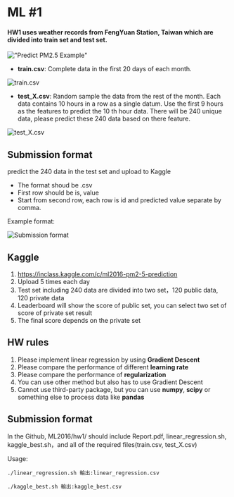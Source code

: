 ML #1
=====

#### HW1 uses weather records from FengYuan Station, Taiwan which are divided into train set and test set. 

!["Predict PM2.5 Example"](http://i68.tinypic.com/dewhas.png "Predict PM2.5 Example")

- **train.csv**: Complete data in the first 20 days of each month.

![train.csv](http://i68.tinypic.com/14n37s8.png "train.csv")

- **test_X.csv**: Random sample the data from the rest of the month. Each data contains 10 hours in a row as a single datum. Use the first 9 hours as the features to predict the 10 th hour data. There will be 240 unique data, please predict these 240 data based on there feature.

![test_X.csv](http://i66.tinypic.com/x581l3.png "test_X.csv")

## Submission format

predict the 240 data in the test set and upload to Kaggle

- The format shoud be .csv
- First row should be is, value
- Start from second row, each row is id and predicted value separate by comma.

Example format: 

![Submission format](http://i65.tinypic.com/1688mee.png "Submission format")

## Kaggle

1. https://inclass.kaggle.com/c/ml2016-pm2-5-prediction
2. Upload 5 times each day
3. Test set including 240 data are divided into two set，120 public data, 120 private data
4. Leaderboard will show the score of public set, you can select two set of score of private set result
5. The final score depends on the private set

## HW rules

1. Please implement linear regression by using **Gradient Descent**
2. Please compare the performance of different **learning rate**
3. Please compare the performance of **regularization**
4. You can use other method but also has to use Gradient Descent
5. Cannot use third-party package, but you can use **numpy**, **scipy** or something else to process data like **pandas**

## Submission format

In the Github, ML2016/hw1/ should include Report.pdf, linear_regression.sh, kaggle_best.sh，and all of the required files(train.csv, test_X.csv)

Usage:
```
./linear_regression.sh 輸出:linear_regression.csv 

./kaggle_best.sh 輸出:kaggle_best.csv
```
